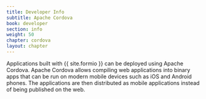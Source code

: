 ```yaml
---
title: Developer Info
subtitle: Apache Cordova
book: developer
section: info
weight: 50
chapter: cordova
layout: chapter
---
```

Applications built with {{ site.formio }} can be deployed using Apache Cordova. Apache Cordova allows compiling web applications into binary apps that can be run on modern mobile devices such as iOS and Android phones. The applications are then distributed as mobile applications instead of being published on the web.
